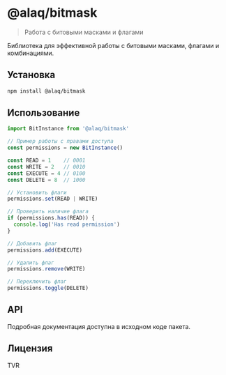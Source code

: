 # @alaq/bitmask

> Работа с битовыми масками и флагами

Библиотека для эффективной работы с битовыми масками, флагами и комбинациями.

## Установка

```bash
npm install @alaq/bitmask
```

## Использование

```typescript
import BitInstance from '@alaq/bitmask'

// Пример работы с правами доступа
const permissions = new BitInstance()

const READ = 1    // 0001
const WRITE = 2   // 0010
const EXECUTE = 4 // 0100
const DELETE = 8  // 1000

// Установить флаги
permissions.set(READ | WRITE)

// Проверить наличие флага
if (permissions.has(READ)) {
  console.log('Has read permission')
}

// Добавить флаг
permissions.add(EXECUTE)

// Удалить флаг
permissions.remove(WRITE)

// Переключить флаг
permissions.toggle(DELETE)
```

## API

Подробная документация доступна в исходном коде пакета.

## Лицензия

TVR

